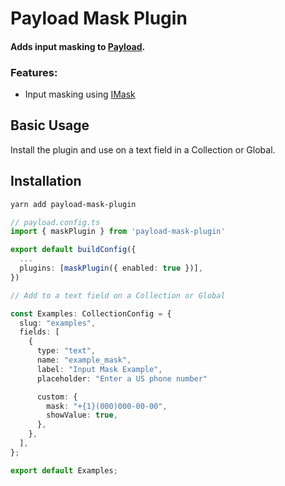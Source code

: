 # Payload Mask Plugin
#### Adds input masking to [Payload](https://payloadcms.com/).

### Features:

- Input masking using  [IMask](https://github.com/uNmAnNeR/imaskjs/tree/master?tab=readme-ov-file)


## Basic Usage

Install the plugin and use on a text field in a Collection or Global.

## Installation

```bash
yarn add payload-mask-plugin
```


```ts
// payload.config.ts
import { maskPlugin } from 'payload-mask-plugin'

export default buildConfig({
  ...
  plugins: [maskPlugin({ enabled: true })],
})
```

```ts
// Add to a text field on a Collection or Global

const Examples: CollectionConfig = {
  slug: "examples",
  fields: [
    {
      type: "text",
      name: "example_mask",
      label: "Input Mask Example",
      placeholder: "Enter a US phone number"

      custom: {
        mask: "+{1}(000)000-00-00",
        showValue: true,
      },
    },
  ],
};

export default Examples;
```
